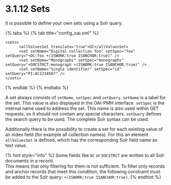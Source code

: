 # 3.1.12 Sets

It is possible to define your own sets using a Solr query.

{% tabs %}
{% tab title="config\_oai.xml" %}
```markup
<sets>
      <allValuesSet translate="true">DC</allValuesSet>
      <set setName="Digital collection foo" setSpec="foo" setQuery="+DC:foo +(ISWORK:true ISANCHOR:true)" />
      <set setName="Monographs" setSpec="monographs" setQuery="+DOCSTRCT:monograph +(ISWORK:true ISANCHOR:true)" />
      <set setName="Single identifier" setSpec="id" setQuery="PI:AC1234567" />
</sets>
```
{% endtab %}
{% endtabs %}

A set always consists of `setName`, `setSpec` and `setQuery`. `setName` is a label for the set. This value is also displayed in the OAI-PMH interface. `setSpec` is the internal name used to address the set. This name is also used within GET requests, so it should not contain any special characters. `setQuery` defines the search query to be used. The complete Solr syntax can be used.

Additionally there is the possibility to create a set for each existing value of an index field \(for example all collection names\). For this an element `allValuesSet` is defined, which has the corresponding Solr field name as text value.

{% hint style="info" %}
Some fields like `DC` or `DOCSTRCT` are written to all Solr documents in a record.  
This means that only filtering for them is not sufficient. To filter only records and anchor records that meet this condition, the following constraint must be added to the Solr query: `+(ISWORK:true ISANCHOR:true)`.
{% endhint %}

